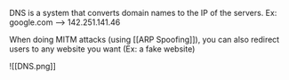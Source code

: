 DNS is a system that converts domain names to the IP of the servers.
Ex: google.com --> 142.251.141.46

When doing MITM attacks (using [[ARP Spoofing]]), you can also redirect users to any website you want (Ex: a fake website)

![[DNS.png]]


